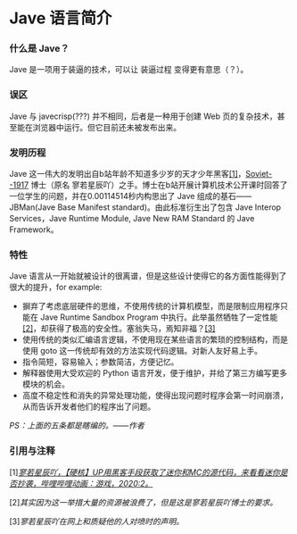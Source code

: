 # Jave 语言简介
### 什么是 Jave？
Jave 是一项用于装逼的技术，可以让 装逼过程 变得更有意思（？）。 

### 误区
Jave 与 javecrisp(???) 并不相同，后者是一种用于创建 Web 页的复杂技术，甚至能在浏览器中运行。但它目前还未被发布出来。

### 发明历程
Jave 这一伟大的发明出自b站年龄不知道多少岁的天才少年黑客[[1]](#引用与注释)，[Soviet--1917](https://space.bilibili.com/445691468) 博士（原名 寥若星辰吖）之手。博士在b站开展计算机技术公开课时回答了一位学生的问题，并在0.00114514秒内构思出了 Jave 组成的基石—— JBMan(Jave Base Manifest standard)。由此标准衍生出了包含 Jave Interop Services，Jave Runtime Module, Jave New RAM Standard 的 Jave Framework。

### 特性
Jave 语言从一开始就被设计的很离谱，但是这些设计使得它的各方面性能得到了很大的提升，for example:
- 摒弃了考虑底层硬件的思维，不使用传统的计算机模型，而是限制应用程序只能在 Jave Runtime Sandbox Program 中执行。此举虽然牺牲了一定性能[[2]](#引用与注释)，却获得了极高的安全性。塞翁失马，焉知非福？[[3]](#引用与注释)
- 使用传统的类似汇编语言逻辑，不使用现在某些语言的繁琐的控制结构，而是使用 goto 这一传统却有效的方法实现代码逻辑。对新人友好易上手。
- 指令简短，容易输入；参数简洁，方便记忆。
- 解释器使用大受欢迎的 Python 语言开发，便于维护，并给了第三方编写更多模块的机会。
- 高度不稳定性和消失的异常处理功能，使得出现问题时程序会第一时间崩溃，从而告诉开发者他们的程序出了问题。

_PS：上面的五条都是瞎编的。——作者_

### 引用与注释
[1]_[寥若星辰吖，【硬核】UP用黑客手段获取了迷你和MC的源代码，来看看迷你是否抄袭，哔哩哔哩动画：游戏，2020:2。](https://www.bilibili.com/video/BV137411t7Af)_

[2]_其实因为这一举措大量的资源被浪费了，但是这是寥若星辰吖博士的要求。_

[3]_寥若星辰吖在网上和质疑他的人对喷时的声明。_
